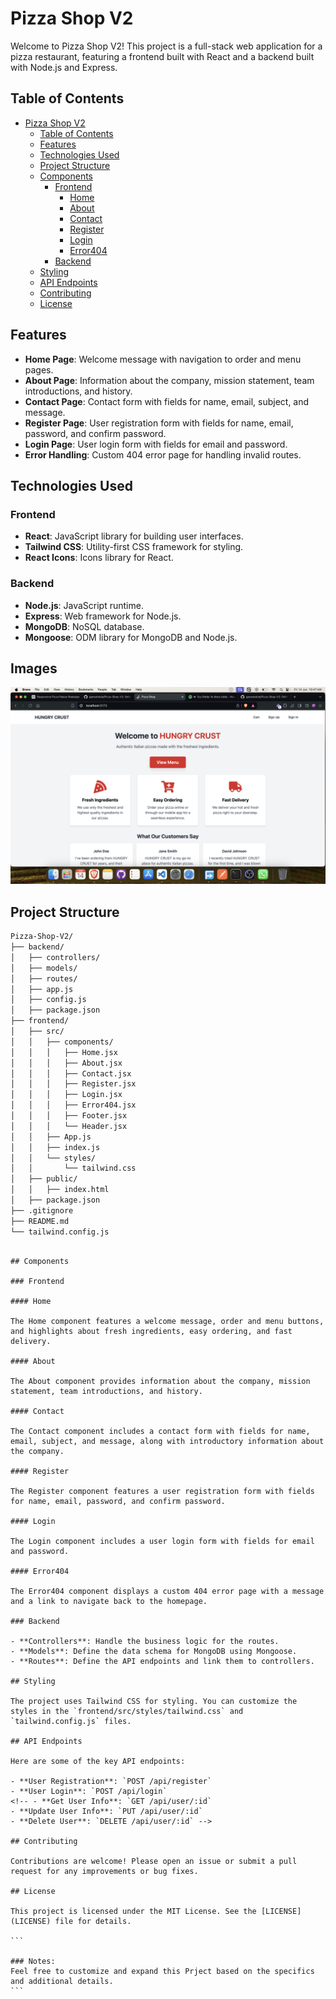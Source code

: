 # Pizza Shop V2

Welcome to Pizza Shop V2! This project is a full-stack web application for a pizza restaurant, featuring a frontend built with React and a backend built with Node.js and Express.

## Table of Contents

- [Pizza Shop V2](#pizza-shop-v2)
  - [Table of Contents](#table-of-contents)
  - [Features](#features)
  - [Technologies Used](#technologies-used)
  - [Project Structure](#project-structure)
  - [Components](#components)
    - [Frontend](#frontend)
      - [Home](#home)
      - [About](#about)
      - [Contact](#contact)
      - [Register](#register)
      - [Login](#login)
      - [Error404](#error404)
    - [Backend](#backend)
  - [Styling](#styling)
  - [API Endpoints](#api-endpoints)
  - [Contributing](#contributing)
  - [License](#license)

## Features

- **Home Page**: Welcome message with navigation to order and menu pages.
- **About Page**: Information about the company, mission statement, team introductions, and history.
- **Contact Page**: Contact form with fields for name, email, subject, and message.
- **Register Page**: User registration form with fields for name, email, password, and confirm password.
- **Login Page**: User login form with fields for email and password.
- **Error Handling**: Custom 404 error page for handling invalid routes.

## Technologies Used

### Frontend

- **React**: JavaScript library for building user interfaces.
- **Tailwind CSS**: Utility-first CSS framework for styling.
- **React Icons**: Icons library for React.

### Backend

- **Node.js**: JavaScript runtime.
- **Express**: Web framework for Node.js.
- **MongoDB**: NoSQL database.
- **Mongoose**: ODM library for MongoDB and Node.js.

<!-- ## Getting Started

### Prerequisites

- Node.js and npm installed on your machine.
- MongoDB installed and running.

### Installation

1. Clone the repository:

   ```bash
   git clone https://github.com/ganeshdole/Pizza-Shop-V2.git
   cd Pizza-Shop-V2
   ```

2. Install the dependencies for both frontend and backend:

   ```bash
   cd frontend
   npm install
   cd ../backend
   npm install
   ```

### Running the Project

1. Start the backend server:

   ```bash
   cd backend
   npm start
   ```

2. Start the frontend development server:

   ```bash
   cd frontend
   npm start
   ```

3. Open your browser and go to `http://localhost:3000`. -->

## Images

![alt text](Project%20Images%20/HomePage.png)

## Project Structure

```bash
Pizza-Shop-V2/
├── backend/
│   ├── controllers/
│   ├── models/
│   ├── routes/
│   ├── app.js
│   ├── config.js
│   ├── package.json
├── frontend/
│   ├── src/
│   │   ├── components/
│   │   │   ├── Home.jsx
│   │   │   ├── About.jsx
│   │   │   ├── Contact.jsx
│   │   │   ├── Register.jsx
│   │   │   ├── Login.jsx
│   │   │   ├── Error404.jsx
│   │   │   ├── Footer.jsx
│   │   │   └── Header.jsx
│   │   ├── App.js
│   │   ├── index.js
│   │   └── styles/
│   │       └── tailwind.css
│   ├── public/
│   │   ├── index.html
│   ├── package.json
├── .gitignore
├── README.md
└── tailwind.config.js
```

````

## Components

### Frontend

#### Home

The Home component features a welcome message, order and menu buttons, and highlights about fresh ingredients, easy ordering, and fast delivery.

#### About

The About component provides information about the company, mission statement, team introductions, and history.

#### Contact

The Contact component includes a contact form with fields for name, email, subject, and message, along with introductory information about the company.

#### Register

The Register component features a user registration form with fields for name, email, password, and confirm password.

#### Login

The Login component includes a user login form with fields for email and password.

#### Error404

The Error404 component displays a custom 404 error page with a message and a link to navigate back to the homepage.

### Backend

- **Controllers**: Handle the business logic for the routes.
- **Models**: Define the data schema for MongoDB using Mongoose.
- **Routes**: Define the API endpoints and link them to controllers.

## Styling

The project uses Tailwind CSS for styling. You can customize the styles in the `frontend/src/styles/tailwind.css` and `tailwind.config.js` files.

## API Endpoints

Here are some of the key API endpoints:

- **User Registration**: `POST /api/register`
- **User Login**: `POST /api/login`
<!-- - **Get User Info**: `GET /api/user/:id`
- **Update User Info**: `PUT /api/user/:id`
- **Delete User**: `DELETE /api/user/:id` -->

## Contributing

Contributions are welcome! Please open an issue or submit a pull request for any improvements or bug fixes.

## License

This project is licensed under the MIT License. See the [LICENSE](LICENSE) file for details.

```

### Notes:
Feel free to customize and expand this Prject based on the specifics and additional details.
```
````
